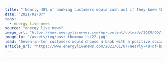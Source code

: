 ```yaml
---
title: "‘Nearly 48% of banking customers would cash out if they knew their bank was funding fossil fuels’"
date: "2021-01-07"
tags: 
  - energy live news
source: "energy live news"
image_url: "https://www.energylivenews.com/wp-content/uploads/2020/03/shutterstock_1220664391.jpg"
image_fp: "/assets/img/post_thumbnails/22.jpg"
lead: "Seven-in-ten customers would choose a bank with a positive social and environmental impacts, according to a new report "
article_url: "https://www.energylivenews.com/2021/01/07/nearly-48-of-banking-customers-would-cash-out-if-they-knew-their-bank-was-funding-fossil-fuels/"
---
```


---
